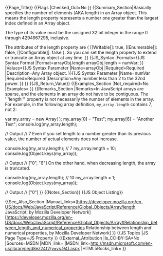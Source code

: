 {{Page_Title}}
{{Flags
|Checked_Out=No
}}
{{Summary_Section|Basically specifies the number of elements (AKA length) in an Array object. This means the length property represents a number one greater than the largest index defined in an Array object.

The type of its value must be the unsigned 32 bit integer in the range 0 through 4294967295, inclusive.

The attributes of the length property are { [[Writable]]: true, [[Enumerable]]: false, [[Configurable]]: false }. So you can set the length property to extend or truncate an Array object at any time.
}}
{{JS_Syntax
|Formats={{JS Syntax Format
|Format=arrayObj.length
arrayObj.length = numVar;
}}
|Values={{JS Syntax Parameter
|Name=arrayObj
|Required=Required
|Description=Any Array object.
}}{{JS Syntax Parameter
|Name=numVar
|Required=Required
|Description=Any number less than 2 to the 32nd power.
}}
}}
{{JS_Return_Value}}
{{Examples_Section
|Not_required=No
|Examples=
}}
{{Remarks_Section
|Remarks=In JavaScript arrays are sparse, and the elements in an array do not have to be contiguous. The '''length''' property is not necessarily the number of elements in the array. For example, in the following array definition, <code>my_array.length</code> contains 7, not 2:

 var my_array = new Array( );
 my_array[0] = "Test";
 my_array[6] = "Another Test";
 console.log(my_array.length);
 
 // Output
 // 7
Even if you set length to a number greater than its previous value, the number of actual elements does not increase.

 console.log(my_array.length); // 7
 my_array.length = 10;
 console.log(Object.keys(my_array));
 
 // Output
 // ["0", "6"]
On the other hand, when decreasing length, the array is truncated.

 console.log(my_array.length); // 10
 my_array.length = 1;
 console.log(Object.keys(my_array));
 
 // Output
 // ["0"]
}}
{{Notes_Section}}
{{JS Object Listing}}

{{See_Also_Section
|Manual_links=[https://developer.mozilla.org/en-US/docs/Web/JavaScript/Reference/Global_Objects/Array/length JavaScript, by Mozilla Developer Network]
[https://developer.mozilla.org/en-US/docs/Web/JavaScript/Reference/Global_Objects/Array#Relationship_between_length_and_numerical_properties Relationship between length and numerical properties, by Mozilla Developer Network]
}}
{{JS Topics
|JS Page Type=JS Property
}}
{{External_Attribution
|Is_CC-BY-SA=No
|Sources=MSDN
|MDN_link=
|MSDN_link=http://msdn.microsoft.com/en-us/library/ie/d8ez24f2(v=vs.94).aspx
|HTML5Rocks_link=
}}